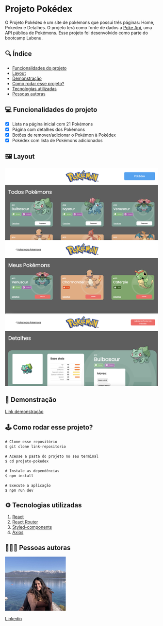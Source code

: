 # **Projeto Pokédex**

O Projeto Pokédex é um site de pokémons que possui três páginas: Home, Pokedex e Detalhes. O projeto terá como fonte de dados a [Poke Api](https://pokeapi.co/ "Poke Api"), uma API pública de Pokémons. Esse projeto foi desenvolvido como parte do bootcamp Labenu.

## 🔍 **Índice**
- <a href="#funcionalidades-do-projeto">Funcionalidades do projeto</a>
- <a href="#layout">Layout</a>
- <a href="#demonstração">Demonstração</a>
- <a href="#como-rodar-esse-projeto-?">Como rodar esse projeto?</a>
- <a href="#tecnologias-utilizadas">Tecnologias utilizadas</a>
- <a href="#pessoas-autoras">Pessoas autoras</a>

## 💻 **Funcionalidades do projeto**
- [x] Lista na página inicial com 21 Pokémons
- [x] Página com detalhes dos Pokémons
- [x] Botões de remover/adicionar o Pokémon à Pokédex
- [x] Pokédex com lista de Pokémons adicionados

## 🖼 **Layout**
![tela-inicial](./src/assets/pokemons-list.png)
![tela-pokedex](./src/assets/pokedex-page.png)
![tela-details](./src/assets/details-page.png)

## 🎯 **Demonstração**
[Link demonstração](https://pokedex-constance03.surge.sh)

## 🕹 **Como rodar esse projeto?**

```
# Clone esse repositório
$ git clone link-repositorio

# Acesse a pasta do projeto no seu terminal
$ cd projeto-pokedex

# Instale as dependências
$ npm install 

# Execute a aplicação
$ npm run dev

```

## ⚙️ **Tecnologias utilizadas**

1. [React](https://pt-br.reactjs.org/)
2. [React Router](https://reactrouter.com/)
3. [Styled-components](https://styled-components.com/)
4. [Axios](https://axios-http.com/)


## 👩🏻‍💻 **Pessoas autoras**

<img style="width:200px" src="./src/assets/photo-readme.png" alt="imagem de desenvolvedora">

[Linkedin](https://www.linkedin.com/in/mariaconstance/)

